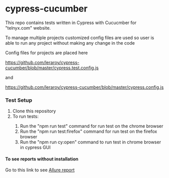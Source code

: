 # cypress-cucumber

This repo contains tests written in Cypress with Cucucmber for "telnyx.com" website.


To manage multiple projects customized config files are used so user is able to run any project without making any change in the code

Config files for projects are placed here

https://github.com/leraroy/cypress-cucumber/blob/master/cypress.test.config.js

and

https://github.com/leraroy/cypress-cucumber/blob/master/cypress.config.js

### Test Setup
<ol>
<li>Clone this repository</li>  
<li>To run tests:</li>
   <ol>
   <li>Run the "npm run test" command for run test on the chrome browser</li>  
   <li>Run the "npm run test:firefox" command for run test on the firefox browser</li>  
   <li>Run the "npm run cy:open" command to run test in chrome browser in cypress GUI</li>
   </ol>
   </ol>   
   
#### To see reports without installation
Go to this link to see [Allure report](https://leraroy.github.io/cypress-cucumber/)
